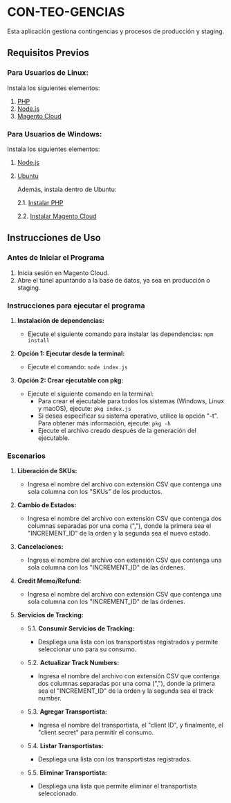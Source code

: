 # CON-TEO-GENCIAS

Esta aplicación gestiona contingencias y procesos de producción y staging.

## Requisitos Previos

### Para Usuarios de Linux:

Instala los siguientes elementos:

1. [PHP](https://www.digitalocean.com/community/tutorials/how-to-install-php-8-1-and-set-up-a-local-development-environment-on-ubuntu-22-04)
2. [Node.js](https://nodejs.org/)
3. [Magento Cloud](https://experienceleague.adobe.com/docs/commerce-cloud-service/user-guide/dev-tools/cloud-cli/cloud-cli-overview.html?lang=en)

### Para Usuarios de Windows:

Instala los siguientes elementos:

1. [Node.js](https://nodejs.org/)
2. [Ubuntu](https://apps.microsoft.com/detail/ubuntu-22-04-2-lts/9PN20MSR04DW?hl=en-US&gl=US)

   Además, instala dentro de Ubuntu:

   2.1. [Instalar PHP](https://www.digitalocean.com/community/tutorials/how-to-install-php-8-1-and-set-up-a-local-development-environment-on-ubuntu-22-04)

   2.2. [Instalar Magento Cloud](https://experienceleague.adobe.com/docs/commerce-cloud-service/user-guide/dev-tools/cloud-cli/cloud-cli-overview.html?lang=en)

## Instrucciones de Uso

### Antes de Iniciar el Programa

1. Inicia sesión en Magento Cloud.
2. Abre el túnel apuntando a la base de datos, ya sea en producción o staging.

### Instrucciones para ejecutar el programa

1. **Instalación de dependencias:**
   - Ejecute el siguiente comando para instalar las dependencias: `npm install`

2. **Opción 1: Ejecutar desde la terminal:**
   - Ejecute el comando: `node index.js`

3. **Opción 2: Crear ejecutable con pkg:**
   - Ejecute el siguiente comando en la terminal:
      - Para crear el ejecutable para todos los sistemas (Windows, Linux y macOS), ejecute: `pkg index.js`
      - Si desea especificar su sistema operativo, utilice la opción "-t". Para obtener más información, ejecute: `pkg -h`
      - Ejecute el archivo creado después de la generación del ejecutable.

### Escenarios

1. **Liberación de SKUs:**
   - Ingresa el nombre del archivo con extensión CSV que contenga una sola columna con los "SKUs" de los productos.

2. **Cambio de Estados:**
   - Ingresa el nombre del archivo con extensión CSV que contenga dos columnas separadas por una coma (","), donde la primera sea el "INCREMENT_ID" de la orden y la segunda sea el nuevo estado.

3. **Cancelaciones:**
   - Ingresa el nombre del archivo con extensión CSV que contenga una sola columna con los "INCREMENT_ID" de las órdenes.

4. **Credit Memo/Refund:**
   - Ingresa el nombre del archivo con extensión CSV que contenga una sola columna con los "INCREMENT_ID" de las órdenes.

5. **Servicios de Tracking:**
   - 5.1. **Consumir Servicios de Tracking:**
      - Despliega una lista con los transportistas registrados y permite seleccionar uno para su consumo.

   - 5.2. **Actualizar Track Numbers:**
      - Ingresa el nombre del archivo con extensión CSV que contenga dos columnas separadas por una coma (","), donde la primera sea el "INCREMENT_ID" de la orden y la segunda sea el track number.

   - 5.3. **Agregar Transportista:**
      - Ingresa el nombre del transportista, el "client ID", y finalmente, el "client secret" para permitir el consumo.

   - 5.4. **Listar Transportistas:**
      - Despliega una lista con los transportistas registrados.

   - 5.5. **Eliminar Transportista:**
      - Despliega una lista que permite eliminar el transportista seleccionado.
